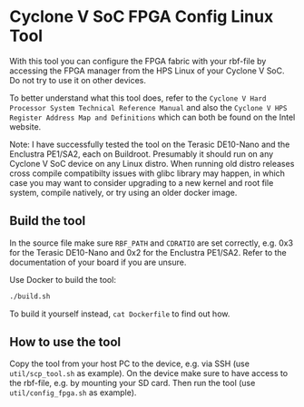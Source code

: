 # Cyclone V SoC FPGA Config Linux Tool

With this tool you can configure the FPGA fabric with your rbf-file by 
accessing the FPGA manager from the HPS Linux of your Cyclone V SoC. Do not try to 
use it on other devices.

To better understand what this tool does, refer to the 
`Cyclone V Hard Processor System Technical Reference Manual` and also the 
`Cyclone V HPS Register Address Map and Definitions` which can both be found 
on the Intel website.

Note: I have successfully tested the tool on the Terasic DE10-Nano and the 
Enclustra PE1/SA2, each on Buildroot. Presumably it should run on any 
Cyclone V SoC device on any Linux distro. When running old distro releases 
cross compile compatibilty issues with glibc library may happen, in which 
case you may want to consider upgrading to a new kernel and root file system, 
compile natively, or try using an older docker image.

## Build the tool

In the source file make sure `RBF_PATH` and `CDRATIO` are set correctly, 
e.g. 0x3 for the Terasic DE10-Nano and 0x2 for the Enclustra PE1/SA2. Refer to 
the documentation of your board if you are unsure.

Use Docker to build the tool:

```bash
./build.sh
```

To build it yourself instead, `cat Dockerfile` to find out how.

## How to use the tool

Copy the tool from your host PC to the device, e.g. via SSH (use 
`util/scp_tool.sh` as example). On the device make sure to have access to the 
rbf-file, e.g. by mounting your SD card. Then run the tool (use 
`util/config_fpga.sh` as example).


